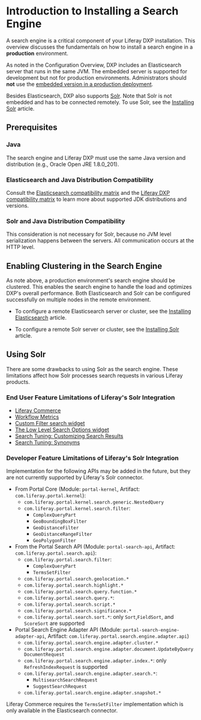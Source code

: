 # Introduction to Installing a Search Engine

A search engine is a critical component of your Liferay DXP installation. This overview discusses the fundamentals on how to install a search engine in a **production** environment.

As noted in the Configuration Overview<!-- TODO link -->, DXP includes an Elasticsearch server that runs in the same JVM. The embedded server is supported for development but not for production environments. Administrators should **not** use the [embedded version in a production deployment](https://help.liferay.com/hc/en-us/articles/360029031631-Elasticsearch#embedded-vs-remote-operation-mode).

Besides Elasticsearch, DXP also supports [Solr](http://lucene.apache.org/solr). Note that Solr is not embedded and has to be connected remotely. To use Solr, see the [Installing Solr](https://help.liferay.com/hc/articles/360032264052-Installing-Solr) article.

## Prerequisites

### Java

The search engine and Liferay DXP must use the same Java version and distribution (e.g., Oracle Open JRE 1.8.0_201).

### Elasticsearch and Java Distribution Compatibility

Consult the [Elasticsearch compatibility matrix](https://www.elastic.co/support/matrix#matrix_jvm) and the [Liferay DXP compatibility matrix](https://help.liferay.com/hc/sections/360002103292-Compatibility-Matrix) to learn more about supported JDK distributions and versions.

### Solr and Java Distribution Compatibility

This consideration is not necessary for Solr, because no JVM level serialization happens between the servers. All communication occurs at the HTTP level.

## Enabling Clustering in the Search Engine

As note above, a production environment's search engine should be clustered. This enables the search engine to handle the load and optimizes DXP's overall performance. Both Elasticsearch and Solr can be configured successfully on multiple nodes in the remote environment.

-   To configure a remote Elasticsearch server or cluster, see the [Installing Elasticsearch](https://help.liferay.com/hc/articles/360028711132-Installing-Elasticsearch) article.

-   To configure a remote Solr server or cluster, see the [Installing Solr](https://help.liferay.com/hc/articles/360032264052-Installing-Solr) article.

## Using Solr

There are some drawbacks to using Solr as the search engine. These limitations affect how Solr processes search requests in various Liferay products.

### End User Feature Limitations of Liferay's Solr Integration

-   [Liferay Commerce](https://help.liferay.com/hc/en-us/articles/360017869952)
-   [Workflow Metrics](https://help.liferay.com/hc/en-us/articles/360029042071-Workflow-Metrics-The-Service-Level-Agreement-SLA-)
-   [Custom Filter search widget](https://help.liferay.com/hc/en-us/articles/360028721272-Filtering-Search-Results-with-the-Custom-Filter-Widget)
-   [The Low Level Search Options widget](https://help.liferay.com/hc/en-us/articles/360032607571-Low-Level-Search-Options-Searching-Additional-or-Alternate-Indexes)
-   [Search Tuning: Customizing Search Results](https://help.liferay.com/hc/en-us/articles/360034473872-Search-Tuning-Customizing-Search-Results)
-   [Search Tuning: Synonyms](https://help.liferay.com/hc/articles/360034473852-Search-Tuning-Synonym-Sets)

### Developer Feature Limitations of Liferay's Solr Integration

Implementation for the following APIs may be added in the future, but they are not currently supported by Liferay's Solr connector.

-   From Portal Core (Module: `portal-kernel`, Artifact:
    `com.liferay.portal.kernel`):
    -   `com.liferay.portal.kernel.search.generic.NestedQuery`
    -   `com.liferay.portal.kernel.search.filter`:
        -   `ComplexQueryPart`
        -   `GeoBoundingBoxFilter`
        -   `GeoDistanceFilter`
        -   `GeoDistanceRangeFilter`
        -   `GeoPolygonFilter`
-   From the Portal Search API (Module: `portal-search-api`, Artifact:
    `com.liferay.portal.search.api`):
    -   `com.liferay.portal.search.filter`:
        -   `ComplexQueryPart`
        -   `TermsSetFilter`
    -   `com.liferay.portal.search.geolocation.*`
    -   `com.liferay.portal.search.highlight.*`
    -   `com.liferay.portal.search.query.function.*`
    -   `com.liferay.portal.search.query.*`:
    -   `com.liferay.portal.search.script.*`
    -   `com.liferay.portal.search.significance.*`
    -   `com.liferay.portal.search.sort.*`: only `Sort`,`FieldSort`, and `ScoreSort` are supported
-   Portal Search Engine Adapter API (Module: `portal-search-engine-adapter-api`,
    Artifact: `com.liferay.portal.search.engine.adapter.api`)
    -   `com.liferay.portal.search.engine.adapter.cluster.*`
    -   `com.liferay.portal.search.engine.adapter.document.UpdateByQueryDocumentRequest`
    -   `com.liferay.portal.search.engine.adapter.index.*`: only `RefreshIndexRequest` is supported
    -   `com.liferay.portal.search.engine.adapter.search.*`:
        -   `MultisearchSearchRequest`
        -   `SuggestSearchRequest`
    -   `com.liferay.portal.search.engine.adapter.snapshot.*`

Liferay Commerce requires the `TermsSetFilter` implementation which is only available in the Elasticsearch connector.
